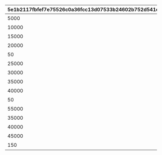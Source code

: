 |5e1b2117fbfef7e75526c0a36fcc13d07533b24602b752d541e74f268277ca4c|faf372374d54c3c6f08852455bb1c37720ab4cade58226409a440ee2fbf742eb|c237f0d5372c0abab8d21b495cc4310e7aaff0dbbf6537669345769dc9eaf2c6|e41491d3d07ec0ba508ecd7378c1ac01d90cfe94f4022b2481af5f01a4faed8f|8dda805c4a9542a7201faf8905805ccd5fd9c210fa1eb30c54f8dc819e15b515|d448d5c32f3de509accf21785a118fffa08d9d644033d704617d44f63a5d9812|a763e5c13d6144915be4ff8936b4b485ff30a5d8f9b4d26fba87361ecfacd5aa|d027f1cf65f667955d071ff5658f354fbf1bd0a2712a8e0c59d5a37d050b478f|96e64b423fea2085c76546b775f395e82705ad4de5f31382747e84c875a50ccd|be4a3c6e1de42a8cb0754e7e8d6de4e4a61b7af3cb16a5c10af4ae5828587842|ef34bcf02874317345c812aead55cfb7aac66f225294df3afb5a685ff1718999|d19bc3cd59b10566d8c85004572c855767df70446ef0162160abdc17baaca119|22a3cd4d253c16c5f2228603193a084487c847bf6fd62915a88cf468172f24ce|766b965f30e1a79633f8a27fac823750045840d8dcf5f3a93009249d1d3a43d6|8f9f341e98b835ac7d0823ae37f9deae1bf0cd30bf0677214e3df1ba9928bf84|476e7e6484a859d7a36caa90efa402261716bd52e254122556890db317abf743|394560fca89d030971e08c632c27246e55f9fe22e959b077a54cc1f7ee64c7e4|ba986d593b7d5297e680109360ab02ef33721fc007ec001d342235873e53291d|
| --- | --- | --- | --- | --- | --- | --- | --- | --- | --- | --- | --- | --- | --- | --- | --- | --- | --- |
|5000|0|0|20000|0|0|0|1|0|0|0|0|0|0|0|12|スコアを累計で20000獲得しよう|94002|
|10000|0|0|40000|0|0|0|2|0|0|0|0|0|0|0|12|スコアを累計で40000獲得しよう|94002|
|15000|0|0|60000|0|0|0|3|0|0|0|0|0|0|0|12|スコアを累計で60000獲得しよう|94002|
|20000|0|0|80000|0|0|0|4|0|0|0|0|0|0|0|12|スコアを累計で80000獲得しよう|94002|
|50|0|0|100000|0|2|23001|5|0|0|0|0|0|5|0|8|スコアを累計で100000獲得しよう|91002|
|25000|0|0|120000|0|0|0|6|0|0|0|0|0|0|0|12|スコアを累計で120000獲得しよう|94002|
|30000|0|0|140000|0|0|0|7|0|0|0|0|0|0|0|12|スコアを累計で140000獲得しよう|94002|
|35000|0|0|160000|0|0|0|8|0|0|0|0|0|0|0|12|スコアを累計で160000獲得しよう|94002|
|40000|0|0|180000|0|0|0|9|0|0|0|0|0|0|0|12|スコアを累計で180000獲得しよう|94002|
|50|0|0|200000|0|2|23001|10|0|0|0|0|0|5|0|8|スコアを累計で200000獲得しよう|91002|
|55000|0|0|220000|0|0|0|11|0|0|0|0|0|0|0|12|スコアを累計で220000獲得しよう|94002|
|35000|0|0|240000|0|0|0|12|0|0|0|0|0|0|0|12|スコアを累計で240000獲得しよう|94002|
|40000|0|0|260000|0|0|0|13|0|0|0|0|0|0|0|12|スコアを累計で260000獲得しよう|94002|
|45000|0|0|280000|0|0|0|14|0|0|0|0|0|0|0|12|スコアを累計で280000獲得しよう|94002|
|150|0|0|300000|0|2|23001|15|0|0|0|0|0|10|0|8|スコアを累計で300000獲得しよう|91002|